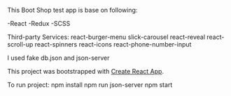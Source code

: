 This Boot Shop test app is base on following:

-React
-Redux
-SCSS

Third-party Services:
react-burger-menu
slick-carousel
react-reveal
react-scroll-up
react-spinners
react-icons
react-phone-number-input

I used fake db.json and json-server

This project was bootstrapped with [Create React App](https://github.com/facebook/create-react-app).

To run project:
npm install
npm run json-server
npm start







